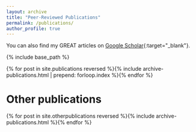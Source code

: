 ```yaml
---
layout: archive
title: "Peer-Reviewed Publications"
permalink: /publications/
author_profile: true
---
```


You can also find my GREAT articles on [Google Scholar](https://scholar.google.co.uk/citations?user=orC_dKIAAAAJ&hl=fr&oi=ao){:target="_blank"}.

{% include base_path %}

{% for post in site.publications reversed %}{% include archive-publications.html | prepend: forloop.index %}{% endfor %}

# Other publications

{% for post in site.otherpublications reversed %}{% include archive-publications.html %}{% endfor %}

